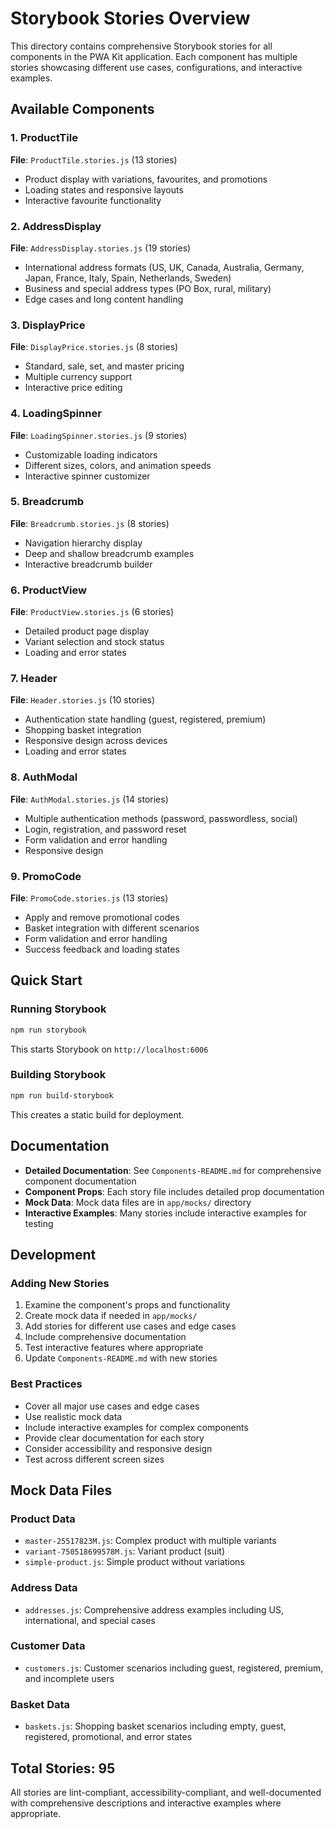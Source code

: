# Storybook Stories Overview

This directory contains comprehensive Storybook stories for all components in the PWA Kit application. Each component has multiple stories showcasing different use cases, configurations, and interactive examples.

## Available Components

### 1. ProductTile
**File**: `ProductTile.stories.js` (13 stories)
- Product display with variations, favourites, and promotions
- Loading states and responsive layouts
- Interactive favourite functionality

### 2. AddressDisplay  
**File**: `AddressDisplay.stories.js` (19 stories)
- International address formats (US, UK, Canada, Australia, Germany, Japan, France, Italy, Spain, Netherlands, Sweden)
- Business and special address types (PO Box, rural, military)
- Edge cases and long content handling

### 3. DisplayPrice
**File**: `DisplayPrice.stories.js` (8 stories)
- Standard, sale, set, and master pricing
- Multiple currency support
- Interactive price editing

### 4. LoadingSpinner
**File**: `LoadingSpinner.stories.js` (9 stories)
- Customizable loading indicators
- Different sizes, colors, and animation speeds
- Interactive spinner customizer

### 5. Breadcrumb
**File**: `Breadcrumb.stories.js` (8 stories)
- Navigation hierarchy display
- Deep and shallow breadcrumb examples
- Interactive breadcrumb builder

### 6. ProductView
**File**: `ProductView.stories.js` (6 stories)
- Detailed product page display
- Variant selection and stock status
- Loading and error states

### 7. Header
**File**: `Header.stories.js` (10 stories)
- Authentication state handling (guest, registered, premium)
- Shopping basket integration
- Responsive design across devices
- Loading and error states

### 8. AuthModal
**File**: `AuthModal.stories.js` (14 stories)
- Multiple authentication methods (password, passwordless, social)
- Login, registration, and password reset
- Form validation and error handling
- Responsive design

### 9. PromoCode
**File**: `PromoCode.stories.js` (13 stories)
- Apply and remove promotional codes
- Basket integration with different scenarios
- Form validation and error handling
- Success feedback and loading states

## Quick Start

### Running Storybook
```bash
npm run storybook
```
This starts Storybook on `http://localhost:6006`

### Building Storybook
```bash
npm run build-storybook
```
This creates a static build for deployment.

## Documentation

- **Detailed Documentation**: See `Components-README.md` for comprehensive component documentation
- **Component Props**: Each story file includes detailed prop documentation
- **Mock Data**: Mock data files are in `app/mocks/` directory
- **Interactive Examples**: Many stories include interactive examples for testing

## Development

### Adding New Stories
1. Examine the component's props and functionality
2. Create mock data if needed in `app/mocks/`
3. Add stories for different use cases and edge cases
4. Include comprehensive documentation
5. Test interactive features where appropriate
6. Update `Components-README.md` with new stories

### Best Practices
- Cover all major use cases and edge cases
- Use realistic mock data
- Include interactive examples for complex components
- Provide clear documentation for each story
- Consider accessibility and responsive design
- Test across different screen sizes

## Mock Data Files

### Product Data
- `master-25517823M.js`: Complex product with multiple variants
- `variant-750518699578M.js`: Variant product (suit)
- `simple-product.js`: Simple product without variations

### Address Data
- `addresses.js`: Comprehensive address examples including US, international, and special cases

### Customer Data
- `customers.js`: Customer scenarios including guest, registered, premium, and incomplete users

### Basket Data
- `baskets.js`: Shopping basket scenarios including empty, guest, registered, promotional, and error states

## Total Stories: 95

All stories are lint-compliant, accessibility-compliant, and well-documented with comprehensive descriptions and interactive examples where appropriate. 